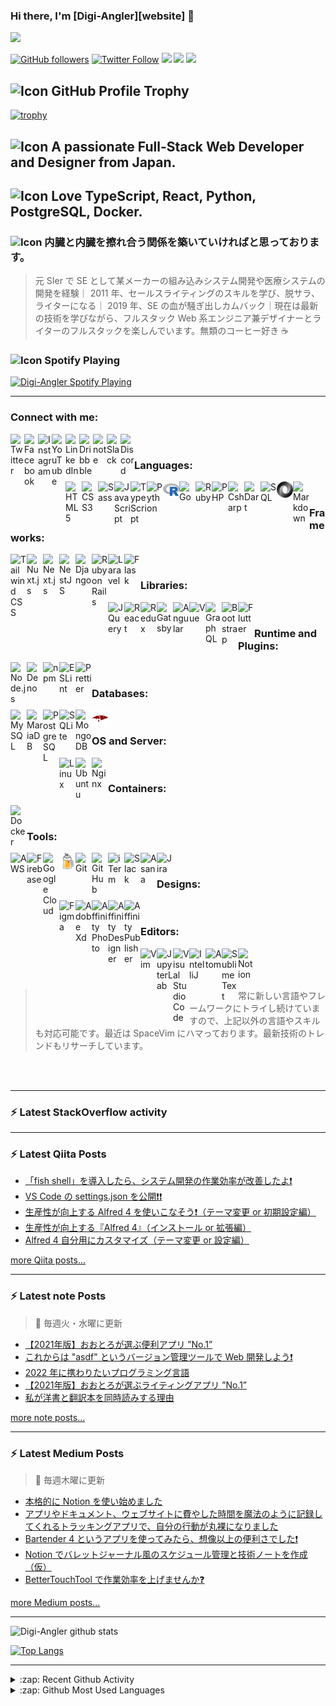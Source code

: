 ### Hi there, I'm [Digi-Angler][website] 👋

[<img src="https://github.com/digiangler/digiangler/blob/master/assets/img/2021_twitter-banner-02-04.png" />](https://github.com/digiangler)

[![GitHub followers](https://img.shields.io/github/followers/digiangler?style=for-the-badge)](https://github.com/digiangler)
[![Twitter Follow](https://img.shields.io/twitter/follow/digiangler?color=1DA1F2&logo=Twitter&style=for-the-badge)](https://twitter.com/intent/follow?original_referer=https%3A%2F%2Fgithub.com%2Fdigiangler&screen_name=digiangler)
[<img src="https://img.shields.io/badge/medium-%2312100E.svg?&style=for-the-badge&logo=medium&logoColor=white" />](https://medium.com/@digiangler)
[<img src="https://img.shields.io/badge/slack-%234A154B.svg?&style=for-the-badge&logo=slack&logoColor=white" />][slack]
[<img src="https://img.shields.io/badge/discord-%237289DA.svg?&style=for-the-badge&logo=discord&logoColor=white" />][discord]

## <img alt="Icon" width="26px" src="https://cdn.icon-icons.com/icons2/1358/PNG/512/if-advantage-quality-1034364_88845.png" /> GitHub Profile Trophy

[![trophy](https://github-profile-trophy.vercel.app/?username=digiangler&theme=radical)](https://github.com/ryo-ma/github-profile-trophy)

## <img alt="Icon" width="26px" src="https://cdn.icon-icons.com/icons2/966/PNG/128/News_icon-icons.com_74697.png" /> A passionate Full-Stack Web Developer and Designer from Japan.

## <img alt="Icon" width="26px" src="https://cdn.icon-icons.com/icons2/966/PNG/128/ERP_icon-icons.com_74692.png" /> Love TypeScript, React, Python, PostgreSQL, Docker.

### <img alt="Icon" width="26px" src="https://cdn.icon-icons.com/icons2/966/PNG/128/ManageUsers_icon-icons.com_74696.png" /> 内臓と内臓を擦れ合う関係を築いていければと思っております。

> 元 SIer で SE として某メーカーの組み込みシステム開発や医療システムの開発を経験｜ 2011 年、セールスライティングのスキルを学び、脱サラ、ライターになる｜ 2019 年、SE の血が騒ぎ出しカムバック｜現在は最新の技術を学びながら、フルスタック Web 系エンジニア兼デザイナーとライターのフルスタックを楽しんでいます。無類のコーヒー好き ☕️
> <br />

### <img alt="Icon" width="26px" src="https://cdn.icon-icons.com/icons2/3053/PNG/512/spotify_alt_macos_bigsur_icon_189704.png" /> Spotify Playing

[<img src="https://spotify-now-playing-seven.vercel.app/api/spotify-playing" alt="Digi-Angler Spotify Playing" width="350" />](https://open.spotify.com/user/7zkt2748z5boqwalbplgbmnbx)

---

### Connect with me:

[<img align="left" alt="Twitter" width="22px" src="https://cdn.icon-icons.com/icons2/836/PNG/512/Twitter_icon-icons.com_66803.png" />][twitter]

[<img align="left" alt="Facebook" width="22px" src="https://cdn.icon-icons.com/icons2/836/PNG/512/Facebook_icon-icons.com_66805.png" />][facebook]

[<img align="left" alt="Instagram" width="22px" src="https://cdn.icon-icons.com/icons2/2699/PNG/512/instagram_logo_icon_168715.png" />][instagram]

[<img align="left" alt="YouTube" width="22px" src="https://cdn.icon-icons.com/icons2/836/PNG/512/Youtube_icon-icons.com_66802.png" />][youtube]

[<img align="left" alt="LinkedIn" width="22px" src="https://cdn.icon-icons.com/icons2/2037/PNG/512/in_linked_linkedin_media_social_icon_124259.png" />][linkedin]

[<img align="left" alt="Dribbble" width="22px" src="https://cdn.icon-icons.com/icons2/1584/PNG/512/3721682-dribbble_108057.png" />][dribbble]

[<img align="left" alt="note" width="22px" src="https://d2l930y2yx77uc.cloudfront.net/assets/default/default_note_logo-100a27d592505c50c29b032c0554570c955f312b8937727c8777fd87b3068c71.png" />][note]

[<img align="left" alt="Slack" width="22px" src="https://cdn.icon-icons.com/icons2/2108/PNG/512/slack_icon_130829.png" />][slack]

[<img align="left" alt="Discord" width="22px" src="https://cdn.icon-icons.com/icons2/3053/PNG/512/discord_alt_macos_bigsur_icon_190236.png" />][discord]

<br />

### Languages:

[<img align="left" alt="HTML5" width="26px" src="https://cdn.icon-icons.com/icons2/2415/PNG/512/html_original_wordmark_logo_icon_146478.png" />][html5]

[<img align="left" alt="CSS3" width="26px" src="https://cdn.icon-icons.com/icons2/2415/PNG/512/css_original_wordmark_logo_icon_146576.png" />][css3]

[<img align="left" alt="Sass" width="26px" src="https://cdn.icon-icons.com/icons2/2415/PNG/512/sass_original_logo_icon_146350.png" />][sass]

[<img align="left" alt="JavaScript" width="26px" src="https://cdn.icon-icons.com/icons2/2415/PNG/512/javascript_original_logo_icon_146455.png" />][javascript]

[<img align="left" alt="TypeScript" width="26px" src="https://cdn.icon-icons.com/icons2/2415/PNG/512/typescript_plain_logo_icon_146316.png" />][typescript]

[<img align="left" alt="Python" width="26px" src="https://cdn.icon-icons.com/icons2/2415/PNG/512/python_original_logo_icon_146381.png" />][python]

[<img align="left" alt="R" width="26px" src="https://raw.githubusercontent.com/github/explore/80688e429a7d4ef2fca1e82350fe8e3517d3494d/topics/r/r.png" />][r]

[<img align="left" alt="Go" width="26px" src="https://cdn.icon-icons.com/icons2/2699/PNG/512/golang_logo_icon_171073.png" />][go]

[<img align="left" alt="Ruby" width="26px" src="https://cdn.icon-icons.com/icons2/2107/PNG/512/file_type_ruby_icon_130186.png" />][ruby]

[<img align="left" alt="PHP" width="26px" src="https://cdn.icon-icons.com/icons2/2107/PNG/512/file_type_php_icon_130266.png" />][php]

[<img align="left" alt="Csharp" width="26px" src="https://cdn.icon-icons.com/icons2/2415/PNG/512/csharp_original_logo_icon_146578.png" />][csharp]

[<img align="left" alt="Dart" width="26px" src="https://cdn.icon-icons.com/icons2/2107/PNG/512/file_type_ng_component_dart_icon_130352.png" />][dart]

[<img align="left" alt="SQL" width="26px" src="https://cdn.icon-icons.com/icons2/9/PNG/256/sql_racer_gamedatabase_sql_1526.png" />][sql]

[<img align="left" alt="JSON" width="26px" src="https://raw.githubusercontent.com/github/explore/80688e429a7d4ef2fca1e82350fe8e3517d3494d/topics/json/json.png" />][json]

[<img align="left" alt="Markdown" width="26px" src="https://img.icons8.com/ios-filled/50/000000/markdown.png" />][markdown]

<br />

### Frameworks:

[<img align="left" alt="Tailwind CSS" width="26px" src="https://cdn.icon-icons.com/icons2/2107/PNG/512/file_type_tailwind_icon_130128.png" />][tailwindcss]

[<img align="left" alt="Nuxt.js" width="26px" src="https://cdn.icon-icons.com/icons2/2107/PNG/512/file_type_nuxt_icon_130293.png" />][nuxtjs]

[<img align="left" alt="Next.js" width="26px" src="https://cdn.icon-icons.com/icons2/2389/PNG/512/next_js_logo_icon_145038.png" />][nextjs]

[<img align="left" alt="NestJS" width="26px" src="https://cdn.icon-icons.com/icons2/2699/PNG/512/nestjs_logo_icon_168087.png" />][nestjs]

[<img align="left" alt="Django" width="26px" src="https://cdn.icon-icons.com/icons2/2107/PNG/512/file_type_django_icon_130645.png" />][django]

[<img align="left" alt="Ruby on Rails" width="26px" src="https://cdn.icon-icons.com/icons2/2415/PNG/512/rails_plain_wordmark_logo_icon_146377.png" />][rails]

[<img align="left" alt="Laravel" width="26px" src="https://cdn.icon-icons.com/icons2/2699/PNG/512/laravel_logo_icon_168331.png" />][laravel]

[<img align="left" alt="Flask" width="26px" src="https://cdn.icon-icons.com/icons2/2699/PNG/512/pocoo_flask_logo_icon_168045.png" />][flask]

<br />

### Libraries:

[<img align="left" alt="JQuery" width="26px" src="https://cdn.icon-icons.com/icons2/2415/PNG/512/jquery_plain_logo_icon_146444.png" />][jquery]

[<img align="left" alt="React" width="26px" src="https://cdn.icon-icons.com/icons2/2415/PNG/512/react_original_logo_icon_146374.png" />][react]

[<img align="left" alt="Redux" width="26px" src="https://cdn.icon-icons.com/icons2/2415/PNG/512/redux_original_logo_icon_146365.png" />][redux]

[<img align="left" alt="Gatsby" width="26px" src="https://img.icons8.com/color/48/000000/gatsbyjs.png" />][gatsby]

[<img align="left" alt="Angular" width="26px" src="https://cdn.icon-icons.com/icons2/2699/PNG/512/angular_logo_icon_169595.png" />][angular]

[<img align="left" alt="Vue" width="26px" src="https://cdn.icon-icons.com/icons2/2107/PNG/512/file_type_vue_icon_130078.png" />][vue]

[<img align="left" alt="GraphQL" width="26px" src="https://cdn.icon-icons.com/icons2/2107/PNG/512/file_type_graphql_icon_130564.png" />][graphql]

[<img align="left" alt="Bootstrap" width="26px" src="https://cdn.icon-icons.com/icons2/2415/PNG/512/bootstrap_plain_logo_icon_146619.png" />][bootstrap]

[<img align="left" alt="Flutter" width="26px" src="https://cdn.icon-icons.com/icons2/2107/PNG/512/file_type_flutter_icon_130599.png" />][flutter]

<br />

### Runtime and Plugins:

[<img align="left" alt="Node.js" width="26px" src="https://cdn.icon-icons.com/icons2/2415/PNG/512/nodejs_original_wordmark_logo_icon_146412.png" />][node]

[<img align="left" alt="Deno" width="26px" src="https://cdn.icon-icons.com/icons2/2389/PNG/512/deno_logo_icon_145346.png" />][deno]

[<img align="left" alt="npm" width="26px" src="https://cdn.icon-icons.com/icons2/2415/PNG/512/npm_original_wordmark_logo_icon_146402.png" />][npm]

[<img align="left" alt="ESLint" width="26px" src="https://cdn.icon-icons.com/icons2/2107/PNG/512/file_type_eslint_icon_130613.png" />][eslint]

[<img align="left" alt="Prettier" width="26px" src="https://cdn.icon-icons.com/icons2/2107/PNG/512/file_type_prettier_icon_130235.png" />][prettier]

<br />

### Databases:

[<img align="left" alt="MySQL" width="26px" src="https://cdn.icon-icons.com/icons2/2415/PNG/512/mysql_original_wordmark_logo_icon_146417.png" />][mysql]

[<img align="left" alt="MariaDB" width="26px" src="https://cdn.icon-icons.com/icons2/2699/PNG/512/mariadb_logo_icon_168996.png" />][mariadb]

[<img align="left" alt="PostgreSQL" width="26px" src="https://cdn.icon-icons.com/icons2/2415/PNG/512/postgresql_plain_wordmark_logo_icon_146390.png" />][postgresql]

[<img align="left" alt="SQLite" width="26px" src="https://cdn.icon-icons.com/icons2/2699/PNG/512/sqlite_logo_icon_170706.png" />][sqlite]

[<img align="left" alt="MongoDB" width="26px" src="https://cdn.icon-icons.com/icons2/2415/PNG/512/mongodb_original_wordmark_logo_icon_146425.png" />][mongodb]

[<img align="left" alt="Mongoose" width="26px" src="https://raw.githubusercontent.com/github/explore/80688e429a7d4ef2fca1e82350fe8e3517d3494d/topics/mongoose/mongoose.png" />][mongoose]

<br />

### OS and Server:

[<img align="left" alt="Linux" width="26px" src="https://cdn.icon-icons.com/icons2/1159/PNG/256/linux_81610.png" />][linux]

[<img align="left" alt="Ubuntu" width="26px" src="https://cdn.icon-icons.com/icons2/70/PNG/512/ubuntu_14143.png" />][ubuntu]

[<img align="left" alt="Nginx" width="26px" src="https://cdn.icon-icons.com/icons2/2699/PNG/512/nginx_logo_icon_169915.png" />][nginx]

<br />

### Containers:

[<img align="left" alt="Docker" width="26px" src="https://cdn.icon-icons.com/icons2/2415/PNG/512/docker_original_wordmark_logo_icon_146557.png" />][docker]

<br />

### Tools:

[<img align="left" alt="AWS" width="26px" src="https://cdn.icon-icons.com/icons2/122/PNG/512/aws_socialnetwork_19992.png" />][aws]

[<img align="left" alt="Firebase" width="26px" src="https://cdn.icon-icons.com/icons2/2107/PNG/512/file_type_firebase_icon_130606.png" />][firebase]

[<img align="left" alt="Google Cloud" width="26px" src="https://cdn.icon-icons.com/icons2/2699/PNG/512/google_cloud_logo_icon_171058.png" />][googlecloud]

[<img align="left" alt="Homebrew" width="26px" src="https://raw.githubusercontent.com/github/explore/80688e429a7d4ef2fca1e82350fe8e3517d3494d/topics/homebrew/homebrew.png" />][homebrew]

[<img align="left" alt="Git" width="26px" src="https://cdn.icon-icons.com/icons2/2415/PNG/512/git_original_wordmark_logo_icon_146510.png" />][git]

[<img align="left" alt="GitHub" width="26px" src="https://cdn.icon-icons.com/icons2/2699/PNG/512/github_logo_icon_169115.png" />][github]

[<img align="left" alt="iTerm" width="26px" src="https://cdn.icon-icons.com/icons2/2667/PNG/512/iterm_terminal_icon_161274.png" />][iterm]

[<img align="left" alt="Slack" width="26px" src="https://cdn.icon-icons.com/icons2/3053/PNG/512/slack_macos_bigsur_icon_189725.png" />][slack]

[<img align="left" alt="Asana" width="26px" src="https://cdn.icon-icons.com/icons2/2699/PNG/512/asana_logo_icon_167830.png" />][asana]

[<img align="left" alt="Jira" width="26px" src="https://cdn.icon-icons.com/icons2/2699/PNG/512/atlassian_jira_logo_icon_170511.png" />][jira]

<br />

### Designs:

[<img align="left" alt="Figma" width="26px" src="https://cdn.icon-icons.com/icons2/3053/PNG/512/figma_macos_bigsur_icon_190183.png" />][figma]

[<img align="left" alt="Adobe Xd" width="26px" src="https://cdn.icon-icons.com/icons2/3053/PNG/512/adobe_xd_macos_bigsur_icon_190424.png" />][figma]

[<img align="left" alt="Affinity Photo" width="26px" src="https://cdn.icon-icons.com/icons2/3053/PNG/512/affinity_photo_macos_bigsur_icon_190421.png" />][affinityphoto]

[<img align="left" alt="Affinity Designer" width="26px" src="https://cdn.icon-icons.com/icons2/3053/PNG/512/affinity_designer_macos_bigsur_icon_189486.png" />][affinitydesigner]

[<img align="left" alt="Affinity Publisher" width="26px" src="https://cdn.icon-icons.com/icons2/3053/PNG/512/affinity_publisher_macos_bigsur_icon_190419.png" />][affinitypublisher]

<br />

### Editors:

[<img align="left" alt="Vim" width="26px" src="https://cdn.icon-icons.com/icons2/2415/PNG/512/vim_original_logo_icon_146312.png" />][vim]

[<img align="left" alt="JupyterLab" width="26px" src="https://cdn.icon-icons.com/icons2/2107/PNG/512/file_type_jupyter_icon_130494.png" />][jupyter]

[<img align="left" alt="Visual Studio Code" width="26px" src="https://cdn.icon-icons.com/icons2/3053/PNG/512/microsoft_visual_studio_code_alt_macos_bigsur_icon_189951.png" />][vscode]

[<img align="left" alt="IntelliJ" width="26px" src="https://cdn.icon-icons.com/icons2/3053/PNG/512/intellij_macos_bigsur_icon_190061.png" />][intellij]

[<img align="left" alt="Atom" width="26px" src="https://cdn.icon-icons.com/icons2/1495/PNG/512/atom_103345.png" />][atom]

[<img align="left" alt="Sublime Text" width="26px" src="https://cdn.icon-icons.com/icons2/3053/PNG/512/sublime_text_macos_bigsur_icon_189685.png" />][sublimetext]

[<img align="left" alt="Notion" width="26px" src="https://cdn.icon-icons.com/icons2/3053/PNG/512/notion_alt_macos_bigsur_icon_189899.png" />][notion]

<br />
<br />
<br />

> 常に新しい言語やフレームワークにトライし続けていますので、上記以外の言語やスキルも対応可能です。最近は SpaceVim にハマっております。最新技術のトレンドもリサーチしています。

<br />
<br />

---

### :zap: Latest StackOverflow activity

<!-- STACKOVERFLOW:START -->
<!-- STACKOVERFLOW:END -->

---

### :zap: Latest Qiita Posts

<!-- QIITA:START -->
- [「fish shell」を導入したら、システム開発の作業効率が改善したよ❗](https://qiita.com/digiangler/items/d961f208044913f16416)
- [VS Code の settings.json を公開❗❗](https://qiita.com/digiangler/items/48c7a1aa007f74f589b9)
- [生産性が向上する Alfred 4 を使いこなそう❗（テーマ変更 or 初期設定編）](https://qiita.com/digiangler/items/5623709e66676ea98e88)
- [生産性が向上する『Alfred 4』（インストール or 拡張編）](https://qiita.com/digiangler/items/17febe259dd6efbcd608)
- [Alfred 4 自分用にカスタマイズ（テーマ変更 or 設定編）](https://qiita.com/digiangler/items/32b9165b3eb62d92ee8d)
<!-- QIITA:END -->

[more Qiita posts...](https://qiita.com/digiangler)

---

### :zap: Latest note Posts

> 📌 毎週火・水曜に更新

<!-- NOTE:START -->
- [【2021年版】おおとろが選ぶ便利アプリ ”No.1”](https://note.com/digiangler777/n/nfc48e19a3eb0)
- [これからは &quot;asdf&quot; というバージョン管理ツールで Web 開発しよう❗️](https://note.com/digiangler777/n/n02a7b260ca55)
- [2022 年に携わりたいプログラミング言語](https://note.com/digiangler777/n/nc08379fabd46)
- [【2021年版】おおとろが選ぶライティングアプリ ”No.1”](https://note.com/digiangler777/n/n6560d00b9989)
- [私が洋書と翻訳本を同時読みする理由](https://note.com/digiangler777/n/n1922b1be6f78)
<!-- NOTE:END -->

[more note posts...](https://note.com/digiangler777)

---

### :zap: Latest Medium Posts

> 📌 毎週木曜に更新

<!-- MEDIUM:START -->
- [本格的に Notion を使い始めました](https://digiangler.medium.com/%E6%9C%AC%E6%A0%BC%E7%9A%84%E3%81%AB-notion-%E3%82%92%E4%BD%BF%E3%81%84%E5%A7%8B%E3%82%81%E3%81%BE%E3%81%97%E3%81%9F-7300be0ce79?source=rss-4f4f58d46ad9------2)
- [アプリやドキュメント、ウェブサイトに費やした時間を魔法のように記録してくれるトラッキングアプリで、自分の行動が丸裸になりました](https://digiangler.medium.com/%E3%82%A2%E3%83%97%E3%83%AA%E3%82%84%E3%83%89%E3%82%AD%E3%83%A5%E3%83%A1%E3%83%B3%E3%83%88-%E3%82%A6%E3%82%A7%E3%83%96%E3%82%B5%E3%82%A4%E3%83%88%E3%81%AB%E8%B2%BB%E3%82%84%E3%81%97%E3%81%9F%E6%99%82%E9%96%93%E3%82%92%E9%AD%94%E6%B3%95%E3%81%AE%E3%82%88%E3%81%86%E3%81%AB%E8%A8%98%E9%8C%B2%E3%81%97%E3%81%A6%E3%81%8F%E3%82%8C%E3%82%8B%E3%83%88%E3%83%A9%E3%83%83%E3%82%AD%E3%83%B3%E3%82%B0%E3%82%A2%E3%83%97%E3%83%AA%E3%81%A7-%E8%87%AA%E5%88%86%E3%81%AE%E8%A1%8C%E5%8B%95%E3%81%8C%E4%B8%B8%E8%A3%B8%E3%81%AB%E3%81%AA%E3%82%8A%E3%81%BE%E3%81%97%E3%81%9F-ca51d2d6761f?source=rss-4f4f58d46ad9------2)
- [Bartender 4 というアプリを使ってみたら、想像以上の便利さでした❗](https://digiangler.medium.com/bartender-4-%E3%81%A8%E3%81%84%E3%81%86%E3%82%A2%E3%83%97%E3%83%AA%E3%82%92%E4%BD%BF%E3%81%A3%E3%81%A6%E3%81%BF%E3%81%9F%E3%82%89-%E6%83%B3%E5%83%8F%E4%BB%A5%E4%B8%8A%E3%81%AE%E4%BE%BF%E5%88%A9%E3%81%95%E3%81%A7%E3%81%97%E3%81%9F-85207fe07543?source=rss-4f4f58d46ad9------2)
- [Notion でバレットジャーナル風のスケジュール管理と技術ノートを作成（仮）](https://digiangler.medium.com/notion-%E3%81%A7%E3%83%90%E3%83%AC%E3%83%83%E3%83%88%E3%82%B8%E3%83%A3%E3%83%BC%E3%83%8A%E3%83%AB%E9%A2%A8%E3%81%AE%E3%82%B9%E3%82%B1%E3%82%B8%E3%83%A5%E3%83%BC%E3%83%AB%E7%AE%A1%E7%90%86%E3%81%A8%E6%8A%80%E8%A1%93%E3%83%8E%E3%83%BC%E3%83%88%E3%82%92%E4%BD%9C%E6%88%90-%E4%BB%AE-1b43a6a4f751?source=rss-4f4f58d46ad9------2)
- [BetterTouchTool で作業効率を上げませんか❓](https://digiangler.medium.com/bettertouchtool-%E3%81%A7%E4%BD%9C%E6%A5%AD%E5%8A%B9%E7%8E%87%E3%82%92%E4%B8%8A%E3%81%92%E3%81%BE%E3%81%9B%E3%82%93%E3%81%8B-3e928a4cfedc?source=rss-4f4f58d46ad9------2)
<!-- MEDIUM:END -->

[more Medium posts...](https://medium.com/@digiangler)

---

![Digi-Angler github stats](https://github-readme-stats.digiangler.vercel.app/api?username=digiangler&show_icons=true&theme=dracula)

[![Top Langs](https://github-readme-stats.digiangler.vercel.app/api/top-langs/?username=digiangler&show_icons=true&theme=dracula)](https://github.com/anuraghazra/github-readme-stats)

---

<details>
  <summary>:zap: Recent Github Activity</summary>
<!--START_SECTION:activity-->
<!--END_SECTION:activity-->
</details>

<details>
  <summary>:zap: Github Most Used Languages</summary>

[![Top Langs](https://github-readme-stats.digiangler.vercel.app/api/top-langs/?username=anuraghazra&layout=compact&show_icons=true&theme=dracula)](https://github.com/anuraghazra/github-readme-stats)

</details>

[note]: https://note.com/digiangler777
[twitter]: https://twitter.com/digiangler
[facebook]: https://facebook.com
[youtube]: https://youtube.com
[instagram]: https://instagram.com/digi_angler
[linkedin]: https://linkedin.com/in/digiangler
[dribbble]: https://dribbble.com/digi-angler
[slack]: https://join.slack.com/t/otorosecretstyles/shared_invite/zt-gm2ovk76-vgttyWrCv7N5tIFHbaVA1Q
[discord]: https://discord.gg/yw9bZJ
[html5]: https://www.w3.org/TR/html53
[css3]: https://www.w3.org/TR/CSS2
[sass]: https://sass-lang.com
[javascript]: https://developer.mozilla.org/en-US/docs/Web/JavaScript
[typescript]: https://www.typescriptlang.org
[python]: https://www.python.org
[r]: https://cran.r-project.org
[go]: https://go.dev
[php]: https://www.php.net
[ruby]: https://www.ruby-lang.org/ja
[csharp]: https://docs.microsoft.com/en-us/dotnet/csharp
[dart]: https://dart.dev/
[sql]: https://ja.wikipedia.org/wiki/SQL
[json]: https://www.json.org/json-en.html
[markdown]: https://daringfireball.net/projects/markdown
[tailwindcss]: https://tailwindcss.com
[nuxtjs]: https://nuxtjs.org
[nextjs]: https://nextjs.org
[nestjs]: https://nestjs.com
[django]: https://www.djangoproject.com
[rails]: https://rubyonrails.org
[laravel]: https://laravel.com
[flask]: https://flask.palletsprojects.com/en/1.1.x
[jquery]: https://jquery.com
[react]: https://reactjs.org
[redux]: https://redux.js.org
[gatsby]: https://www.gatsbyjs.com
[angular]: https://angular.io
[vue]: https://vuejs.org
[graphql]: https://graphql.org
[bootstrap]: https://getbootstrap.com
[flutter]: https://flutter.dev
[node]: https://nodejs.org/en
[deno]: https://deno.land
[npm]: https://www.npmjs.com
[eslint]: https://eslint.org
[prettier]: https://prettier.io
[mysql]: https://www.mysql.com
[mariadb]: https://mariadb.com
[postgresql]: https://www.postgresql.org
[sqlite]: https://www.sqlite.org
[mongodb]: https://www.mongodb.com
[mongoose]: https://mongoosejs.com
[linux]: https://www.kernel.org
[ubuntu]: https://ubuntu.com
[nginx]: https://www.nginx.com
[aws]: https://aws.amazon.com/
[googlecloud]: https://cloud.google.com
[firebase]: https://firebase.google.com
[homebrew]: https://brew.sh
[docker]: https://www.docker.com
[git]: https://git-scm.com
[github]: https://github.com
[iterm]: https://ja.wikipedia.org/wiki/%E3%82%BF%E3%83%BC%E3%83%9F%E3%83%8A%E3%83%AB_(macOS)
[slack]: https://app.slack.com
[asana]: https://app.asana.com
[jira]: https://digi-angler.atlassian.net/jira
[vim]: https://www.vim.org
[jupyter]: https://jupyter.org
[figma]: https://www.figma.com
[xd]: https://www.figma.com
[affinityphoto]: https://affinity.serif.com/ja-jp/photo
[affinitydesigner]: https://affinity.serif.com/ja-jp/designer
[affinitypublisher]: https://affinity.serif.com/ja-jp/publisher
[vscode]: https://azure.microsoft.com/ja-jp/products/visual-studio-code
[intellij]: https://www.jetbrains.com/ja-jp/idea
[atom]: https://atom.io
[sublimetext]: https://www.sublimetext.com
[notion]: https://www.notion.so
